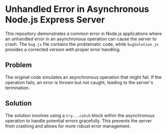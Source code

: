 # Unhandled Error in Asynchronous Node.js Express Server

This repository demonstrates a common error in Node.js applications where an unhandled error in an asynchronous operation can cause the server to crash.  The `bug.js` file contains the problematic code, while `bugSolution.js` provides a corrected version with proper error handling.

## Problem
The original code simulates an asynchronous operation that might fail. If the operation fails, an error is thrown but not caught, leading to the server's termination.

## Solution
The solution involves using a `try...catch` block within the asynchronous operation to handle potential errors gracefully.  This prevents the server from crashing and allows for more robust error management.